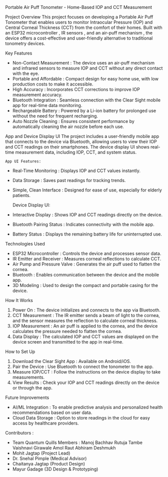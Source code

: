 Portable Air Puff Tonometer - Home-Based IOP and CCT Measurement

   Project Overview
This project focuses on developing a   Portable Air Puff Tonometer   that enables users to monitor   Intraocular Pressure (IOP)   and   Central Corneal Thickness (CCT)   from the comfort of their homes. Built with an   ESP32 microcontroller  ,   IR sensors  , and an   air-puff mechanism  , the device offers a cost-effective and user-friendly alternative to traditional tonometry devices.

   Key Features
-   Non-Contact Measurement  : The device uses an air-puff mechanism and infrared sensors to measure IOP and CCT without any direct contact with the eye.
-   Portable and Affordable  : Compact design for easy home use, with low production costs to make it accessible.
-   High Accuracy  : Incorporates   CCT corrections   to improve IOP measurement accuracy.
-   Bluetooth Integration  : Seamless connection with the   Clear Sight   mobile app for real-time data monitoring.
-   Rechargeable Battery  : Powered by a   Li-ion battery   for prolonged use without the need for frequent recharging.
-   Auto Nozzle Cleaning  : Ensures consistent performance by automatically cleaning the air nozzle before each use.

   App and Device Display UI
The project includes a   user-friendly mobile app   that connects to the device via Bluetooth, allowing users to view their IOP and CCT readings on their smartphones. The   device display UI   shows real-time measurement data, including IOP, CCT, and system status.

    App UI Features:
-   Real-Time Monitoring  : Displays IOP and CCT values instantly.
-   Data Storage  : Saves past readings for tracking trends.
-   Simple, Clean Interface  : Designed for ease of use, especially for elderly patients.

    Device Display UI:
-   Interactive Display  : Shows IOP and CCT readings directly on the device.
-   Bluetooth Pairing Status  : Indicates connectivity with the mobile app.
-   Battery Status  : Displays the remaining battery life for uninterrupted use.

   Technologies Used
-   ESP32 Microcontroller  : Controls the device and processes sensor data.
-   IR Emitter and Receiver  : Measures corneal reflections to calculate CCT.
-   Air Pump and Pressure Valve  : Generates the air puff used to flatten the cornea.
-   Bluetooth  : Enables communication between the device and the mobile app.
-   3D Modeling  : Used to design the compact and portable casing for the device.

   How It Works
1.   Power On  : The device initializes and connects to the app via Bluetooth.
2.   CCT Measurement  : The IR emitter sends a beam of light to the cornea, and the sensor measures the reflection to calculate corneal thickness.
3.   IOP Measurement  : An air puff is applied to the cornea, and the device calculates the pressure needed to flatten the cornea.
4.   Data Display  : The calculated IOP and CCT values are displayed on the device screen and transmitted to the app in real-time.

   How to Set Up
1.   Download the Clear Sight App  : Available on Android/iOS.
2.   Pair the Device  : Use Bluetooth to connect the tonometer to the app.
3.   Measure IOP/CCT  : Follow the instructions on the device display to take measurements.
4.   View Results  : Check your IOP and CCT readings directly on the device or through the app.

   Future Improvements
-   AI/ML Integration  : To enable predictive analysis and personalized health recommendations based on user data.
-   Cloud Data Storage  : Option to store readings in the cloud for easy access by healthcare providers.

   Contributors :
   
-   Team Quantum Quills
    Members :
          Manoj Bachhav
          Rutuja Tambe
          Vaishnavi Girawale
          Amol Raut
          Abhiram Deshmukh
-   Mohit Jagtap   (Project Lead)
-   Dr. Snehal Pimple   (Medical Advisor)
-   Chaitanya Jagtap   (Product Design)
-   Mayur Gadage   (3D Design & Prototyping)

  
